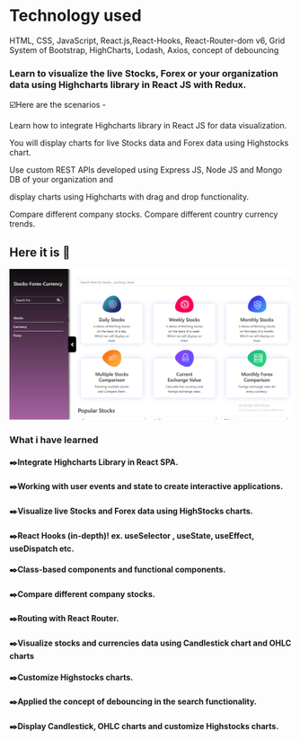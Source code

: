 # Technology used

HTML, CSS, JavaScript, React.js,React-Hooks, React-Router-dom v6,
Grid System of Bootstrap, HighCharts, Lodash, Axios, concept of debouncing 


### Learn to visualize the live Stocks, Forex or your organization data using Highcharts library in React JS with Redux.

:ballot_box_with_check:Here are the scenarios -

Learn how to integrate Highcharts library in React JS for data visualization.

You will display charts for live Stocks data and Forex data using Highstocks chart.

Use custom REST APIs developed using Express JS, Node JS and Mongo DB of your organization and 

display charts using Highcharts with drag and drop functionality. 

Compare different company stocks. Compare different country currency trends.



## Here it is :100:

![Demo](stock-gif.gif)


### What i have learned

#### :black_nib:Integrate Highcharts Library in React SPA.

#### :black_nib:Working with user events and state to create interactive applications.

#### :black_nib:Visualize live Stocks and Forex data using HighStocks charts.

#### :black_nib:React Hooks (in-depth)! ex. useSelector , useState, useEffect, useDispatch etc.

#### :black_nib:Class-based components and functional components.

#### :black_nib:Compare different company stocks.

#### :black_nib:Routing with React Router.

#### :black_nib:Visualize stocks and currencies data using Candlestick chart and OHLC charts

#### :black_nib:Customize Highstocks charts.

#### :black_nib:Applied the concept of debouncing in the search functionality.

#### :black_nib:Display Candlestick, OHLC charts and customize Highstocks charts.

